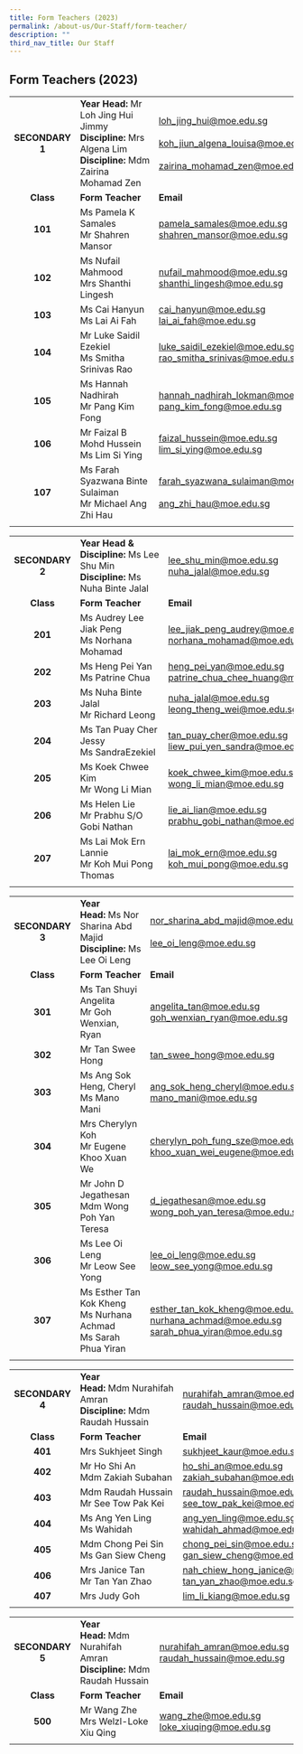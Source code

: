 ```yaml
---
title: Form Teachers (2023)
permalink: /about-us/Our-Staff/form-teacher/
description: ""
third_nav_title: Our Staff
---
```

## Form Teachers (2023)

|   |   |   |
|:-:|---|---|
| **SECONDARY 1**  | **Year Head:** Mr Loh Jing Hui Jimmy<br>**Discipline:** Mrs Algena Lim  <br>**Discipline:** Mdm Zairina Mohamad Zen  | [loh\_jing\_hui@moe.edu.sg](mailto:loh_jing_hui@moe.edu.sg)<br><br>[koh\_jiun\_algena\_louisa@moe.edu.sg](mailto:koh_jiun_algena\_louisa@moe.edu.sg)<br><br>[zairina\_mohamad\_zen@moe.edu.sg](mailto:zairina_mohamad_zen@moe.edu.sg)  |
| **Class**  | **Form Teacher**  | **Email**  |
| **101**  | Ms Pamela K Samales  <br>Mr Shahren Mansor  | [pamela\_samales@moe.edu.sg](mailto:pamela_samales@moe.edu.sg)<br>[shahren\_mansor@moe.edu.sg](mailto:shahren_mansor@moe.edu.sg)  |
| **102**  | Ms Nufail Mahmood  <br>Mrs Shanthi Lingesh  | [nufail\_mahmood@moe.edu.sg](mailto:nufail_mahmood@moe.edu.sg)<br>[shanthi\_lingesh@moe.edu.sg](mailto:shanthi_lingesh@moe.edu.sg)  |
| **103**  | Ms Cai Hanyun  <br>Ms Lai Ai Fah  | [cai\_hanyun@moe.edu.sg](mailto:cai_hanyun@moe.edu.sg)<br>[lai\_ai\_fah@moe.edu.sg](mailto:lai_ai_fah@moe.edu.sg)  |
| **104**  | Mr Luke Saidil Ezekiel  <br>Ms Smitha Srinivas Rao  | [luke\_saidil\_ezekiel@moe.edu.sg](mailto:luke_saidil_ezekiel@moe.edu.sg)<br>[rao\_smitha\_srinivas@moe.edu.sg](mailto:rao_smitha_srinivas@moe.edu.sg)  |
| **105**  | Ms Hannah Nadhirah  <br>Mr Pang Kim Fong  | [hannah\_nadhirah\_lokman@moe.edu.sg](mailto:hannah_nadhirah_lokman@moe.edu.sg)<br>[pang\_kim\_fong@moe.edu.sg](mailto:pang_kim_fong@moe.edu.sg)  |
| **106**  | Mr Faizal B Mohd Hussein  <br>Ms Lim Si Ying  | [faizal\_hussein@moe.edu.sg](mailto:faizal_hussein@moe.edu.sg)<br>[lim\_si\_ying@moe.edu.sg](mailto:lim_si_ying@moe.edu.sg)  |
| **107**  | Ms Farah Syazwana Binte Sulaiman  <br>Mr Michael Ang Zhi Hau  | [farah\_syazwana\_sulaiman@moe.edu.sg](mailto:farah_syazwana_sulaiman@moe.edu.sg)<br><br>[ang\_zhi\_hau@moe.edu.sg](mailto:ang_zhi_hau@moe.edu.sg)  |
|   |   |   |		

|   |   |   |
|:-:|---|---|
| **SECONDARY 2**  | **Year Head & Discipline:** Ms Lee Shu Min  <br>**Discipline:** Ms Nuha Binte Jalal  | [lee\_shu\_min@moe.edu.sg](mailto:lee_shu_min@moe.edu.sg)<br>[nuha\_jalal@moe.edu.sg](mailto:nuha_jalal@moe.edu.sg)  |
| **Class**  | **Form Teacher**  | **Email**  |
| **201**  | Ms Audrey Lee Jiak Peng  <br>Ms Norhana Mohamad  | [lee\_jiak\_peng\_audrey@moe.edu.sg](mailto:lee_jiak_peng_audrey@moe.edu.sg)<br>[norhana\_mohamad@moe.edu.sg](mailto:norhana_mohamad@moe.edu.sg)  |
| **202**  | Ms Heng Pei Yan  <br>Ms Patrine Chua  | [heng\_pei\_yan@moe.edu.sg](mailto:heng_pei_yan@moe.edu.sg)<br>[patrine\_chua\_chee\_huang@moe.edu.sg](mailto:patrine_chua_chee_huang@moe.edu.sg)  |
| **203**  | Ms Nuha Binte Jalal  <br>Mr Richard Leong  | [nuha\_jalal@moe.edu.sg](mailto:nuha_jalal@moe.edu.sg)<br>[leong\_theng\_wei@moe.edu.sg](mailto:leong_theng_wei@moe.edu.sg)  |
| **204**  | Ms Tan Puay Cher Jessy  <br>Ms SandraEzekiel  | [tan\_puay\_cher@moe.edu.sg](mailto:tan_puay_cher@moe.edu.sg)<br>[liew\_pui\_yen\_sandra@moe.edu.sg](mailto:liew_pui_yen_sandra@moe.edu.sg)  |
| **205**  | Ms Koek Chwee Kim  <br>Mr Wong Li Mian  | [koek\_chwee\_kim@moe.edu.sg](mailto:koek_chwee_kim@moe.edu.sg)<br>[wong\_li\_mian@moe.edu.sg](mailto:wong_li_mian@moe.edu.sg)  |
| **206**  | Ms Helen Lie  <br>Mr Prabhu S/O Gobi Nathan  | [lie\_ai\_lian@moe.edu.sg](mailto:lie_ai_lian@moe.edu.sg)<br>[prabhu\_gobi\_nathan@moe.edu.sg](mailto:prabhu_gobi_nathan@moe.edu.sg)  |
| **207**  | Ms Lai Mok Ern Lannie  <br>Mr Koh Mui Pong Thomas  | [lai\_mok\_ern@moe.edu.sg](mailto:lai_mok_ern@moe.edu.sg)<br>[koh\_mui\_pong@moe.edu.sg](mailto:koh_mui_pong@moe.edu.sg)  |
|   |   |   |

|   |   |   |
|:-:|---|---|
| **SECONDARY 3**  | **Year Head:** Ms Nor Sharina Abd Majid  <br>**Discipline:** Ms Lee Oi Leng  | [nor\_sharina\_abd\_majid@moe.edu.sg](mailto:nor_sharina_abd_majid@moe.edu.sg)<br><br>[lee\_oi\_leng@moe.edu.sg](mailto:lee_oi_leng@moe.edu.sg)  |
| **Class**  | **Form Teacher**  | **Email**  |
| **301**  | Ms Tan Shuyi Angelita  <br>Mr Goh Wenxian, Ryan  | [angelita\_tan@moe.edu.sg](mailto:angelita_tan@moe.edu.sg)<br>[goh\_wenxian\_ryan@moe.edu.sg](mailto:goh_wenxian_ryan@moe.edu.sg)  |
| **302**  | Mr Tan Swee Hong  | [tan\_swee\_hong@moe.edu.sg](mailto:tan_swee_hong@moe.edu.sg)  |
| **303**  | Ms Ang Sok Heng, Cheryl  <br>Ms Mano Mani  | [ang\_sok\_heng\_cheryl@moe.edu.sg](mailto:ang_sok_heng_cheryl@moe.edu.sg)<br>[mano\_mani@moe.edu.sg](mailto:mano_mani@moe.edu.sg)  |
| **304**  | Mrs Cherylyn Koh  <br>Mr Eugene Khoo Xuan We  | [cherylyn\_poh\_fung\_sze@moe.edu.sg](mailto:cherylyn_poh_fung_sze@moe.edu.sg)<br>[khoo\_xuan\_wei\_eugene@moe.edu.sg](mailto:khoo_xuan_wei_eugene@moe.edu.sg)  |
| **305**  | Mr John D Jegathesan  <br>Mdm Wong Poh Yan Teresa  | [d\_jegathesan@moe.edu.sg](mailto:d_jegathesan@moe.edu.sg)<br>[wong\_poh\_yan\_teresa@moe.edu.sg](mailto:wong_poh_yan_teresa@moe.edu.sg)  |
| **306**  | Ms Lee Oi Leng  <br>Mr Leow See Yong  | [lee\_oi\_leng@moe.edu.sg](mailto:lee_oi_leng@moe.edu.sg)<br>[leow\_see\_yong@moe.edu.sg](mailto:leow_see_yong@moe.edu.sg)  |
| **307**  | Ms Esther Tan Kok Kheng  <br>Ms Nurhana Achmad  <br>Ms Sarah Phua Yiran  | [esther\_tan\_kok\_kheng@moe.edu.sg](mailto:esther_tan_kok_kheng@moe.edu.sg)<br>[nurhana\_achmad@moe.edu.sg](mailto:nurhana_achmad@moe.edu.sg)<br>[sarah\_phua\_yiran@moe.edu.sg](mailto:sarah_phua_yiran@moe.edu.sg)  |
|   |   |   |

|   |   |   |
|:-:|---|---|
| **SECONDARY 4**  | **Year Head:** Mdm Nurahifah Amran  <br>**Discipline:** Mdm Raudah Hussain  | [nurahifah\_amran@moe.edu.sg](mailto:nurahifah_amran@moe.edu.sg)<br>[raudah\_hussain@moe.edu.sg](mailto:raudah_hussain@moe.edu.sg)  |
| **Class**  | **Form Teacher**  | **Email**  |
| **401**  | Mrs Sukhjeet Singh  | [sukhjeet\_kaur@moe.edu.sg](mailto:sukhjeet_kaur@moe.edu.sg)  |
| **402**  | Mr Ho Shi An  <br>Mdm Zakiah Subahan  | [ho\_shi\_an@moe.edu.sg](mailto:ho_shi_an@moe.edu.sg)<br>[zakiah\_subahan@moe.edu.sg](mailto:zakiah_subahan@moe.edu.sg)  |
| **403**  | Mdm Raudah Hussain  <br>Mr See Tow Pak Kei  | [raudah\_hussain@moe.edu.sg](mailto:raudah_hussain@moe.edu.sg)<br>[see\_tow\_pak\_kei@moe.edu.sg](mailto:see_tow_pak_kei@moe.edu.sg)  |
| **404**  | Ms Ang Yen Ling  <br>Ms Wahidah  | [ang\_yen\_ling@moe.edu.sg](mailto:ang_yen_ling@moe.edu.sg)<br>[wahidah\_ahmad@moe.edu.sg](mailto:wahidah_ahmad@moe.edu.sg)  |
| **405**  | Mdm Chong Pei Sin  <br>Ms Gan Siew Cheng  | [chong\_pei\_sin@moe.edu.sg](mailto:chong_pei_sin@moe.edu.sg)<br>[gan\_siew\_cheng@moe.edu.sg](mailto:gan_siew_cheng@moe.edu.sg)  |
| **406**  | Mrs Janice Tan  <br>Mr Tan Yan Zhao  | [nah\_chiew\_hong\_janice@moe.edu.sg](mailto:nah_chiew_hong_janice@moe.edu.sg)<br>[tan\_yan\_zhao@moe.edu.sg](mailto:tan_yan_zhao@moe.edu.sg)  |
| **407**  | Mrs Judy Goh  | [lim\_li\_kiang@moe.edu.sg](mailto:lim_li_kiang@moe.edu.sg)  |
|   |   |   |

|   |   |   |
|:-:|---|---|
| **SECONDARY 5**  | **Year Head:** Mdm Nurahifah Amran  <br>**Discipline:** Mdm Raudah Hussain  | [nurahifah\_amran@moe.edu.sg](mailto:nurahifah_amran@moe.edu.sg)<br>[raudah\_hussain@moe.edu.sg](mailto:raudah_hussain@moe.edu.sg)  |
| **Class**  | **Form Teacher**  | **Email**  |
| **500**  |  Mr Wang Zhe  <br>Mrs Welzl-Loke Xiu Qing | [wang\_zhe@moe.edu.sg](mailto:wang_zhe@moe.edu.sg)<br>[loke\_xiuqing@moe.edu.sg](mailto:loke_xiuqing@moe.edu.sg)  |
|   |   |   |
